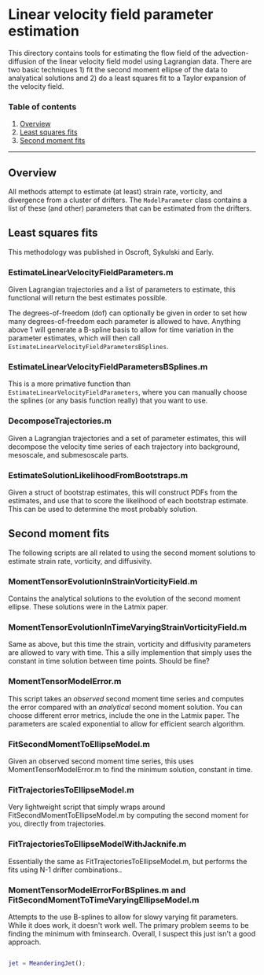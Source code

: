Linear velocity field parameter estimation
==============

This directory contains tools for estimating the flow field of the advection-diffusion of the linear velocity field model using Lagrangian data. There are two basic techniques 1) fit the second moment ellipse of the data to analyatical solutions and 2) do a least squares fit to a Taylor expansion of the velocity field.

### Table of contents
1. [Overview](#overview)
1. [Least squares fits](#least-squares-fits)
1. [Second moment fits](#second-moment-fits)


------------------------

Overview
-----------

All methods attempt to estimate (at least) strain rate, vorticity, and divergence from a cluster of drifters. The `ModelParameter` class contains a list of these (and other) parameters that can be estimated from the drifters.


Least squares fits
------------

This methodology was published in Oscroft, Sykulski and Early. 

### EstimateLinearVelocityFieldParameters.m

Given Lagrangian trajectories and a list of parameters to estimate, this functional will return the best estimates possible.

The degrees-of-freedom (dof) can optionally be given in order to set how many degrees-of-freedom each parameter is allowed to have. Anything above 1 will generate a B-spline basis to allow for time variation in the parameter estimates, which will then call `EstimateLinearVelocityFieldParametersBSplines`.

### EstimateLinearVelocityFieldParametersBSplines.m

This is a more primative function than `EstimateLinearVelocityFieldParameters`, where you can manually choose the splines (or any basis function really) that you want to use. 

### DecomposeTrajectories.m

Given a Lagrangian trajectories and a set of parameter estimates, this will decompose the velocity time series of each trajectory into background, mesoscale, and submesoscale parts. 

### EstimateSolutionLikelihoodFromBootstraps.m

Given a struct of bootstrap estimates, this will construct PDFs from the estimates, and use that to score the likelihood of each bootstrap estimate. This can be used to determine the most probably solution.



Second moment fits
------------

The following scripts are all related to using the second moment solutions to estimate strain rate, vorticity, and diffusivity.

### MomentTensorEvolutionInStrainVorticityField.m

Contains the analytical solutions to the evolution of the second moment ellipse. These solutions were in the Latmix paper.

### MomentTensorEvolutionInTimeVaryingStrainVorticityField.m

Same as above, but this time the strain, vorticity and diffusivity parameters are allowed to vary with time. This a silly implemention that simply uses the constant in time solution between time points. Should be fine?

### MomentTensorModelError.m

This script takes an *observed* second moment time series and computes the error compared with an *analytical* second moment solution. You can choose different error metrics, include the one in the Latmix paper. The parameters are scaled exponential to allow for efficient search algorithm.


### FitSecondMomentToEllipseModel.m

Given an observed second moment time series, this uses MomentTensorModelError.m to find the minimum solution, constant in time.

### FitTrajectoriesToEllipseModel.m

Very lightweight script that simply wraps around FitSecondMomentToEllipseModel.m by computing the second moment for you, directly from trajectories.

### FitTrajectoriesToEllipseModelWithJacknife.m

Essentially the same as FitTrajectoriesToEllipseModel.m, but performs the fits using N-1 drifter combinations..

### MomentTensorModelErrorForBSplines.m and FitSecondMomentToTimeVaryingEllipseModel.m

Attempts to the use B-splines to allow for slowy varying fit parameters. While it does work, it doesn't work well. The primary problem seems to be finding the minimum with fminsearch. Overall, I suspect this just isn't a good approach.





```matlab

jet = MeanderingJet();
```




